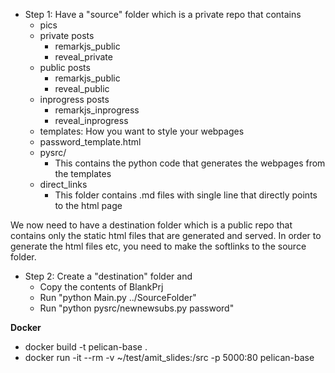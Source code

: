 - Step 1: Have a "source" folder which is a private repo that contains
	- pics
	- private posts
		- remarkjs_public
		- reveal_private
	- public posts
		- remarkjs_public
		- reveal_public
	- inprogress posts
		- remarkjs_inprogress
		- reveal_inprogress
	- templates: How you want to style your webpages
	- password_template.html
	- pysrc/
		- This contains the python code that generates the webpages from the templates
	- direct_links
		- This folder contains .md files with single line that directly points to the html page

We now need to have a destination folder which is a public repo that contains only the static html files that are generated and served. In order to generate the html files etc, you need to make the softlinks to the source folder. 

- Step 2: Create a "destination" folder and
  - Copy the contents of BlankPrj
  - Run "python Main.py ../SourceFolder"
  - Run "python pysrc/newnewsubs.py password"


**Docker**

- docker build -t pelican-base .
- docker run -it --rm -v ~/test/amit_slides:/src -p 5000:80 pelican-base
